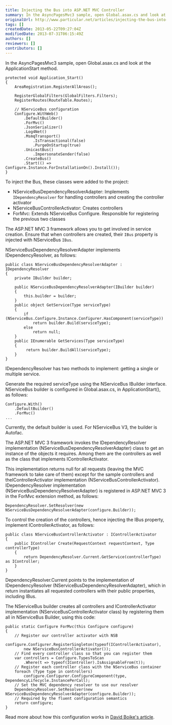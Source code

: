 ```yaml
---
title: Injecting the Bus into ASP.NET MVC Controller
summary: In the AsyncPagesMvc3 sample, open Global.asax.cs and look at the ApplicationStart method.
originalUrl: http://www.particular.net/articles/injecting-the-bus-into-asp.net-mvc-controller
tags: []
createdDate: 2013-05-22T09:27:04Z
modifiedDate: 2013-07-31T06:15:49Z
authors: []
reviewers: []
contributors: []
---
```


In the AsyncPagesMvc3 sample, open Global.asax.cs and look at the ApplicationStart method.

    protected void Application_Start()
    {
        AreaRegistration.RegisterAllAreas();

        RegisterGlobalFilters(GlobalFilters.Filters);
        RegisterRoutes(RouteTable.Routes);

        // NServiceBus configuration
        Configure.WithWeb()
            .DefaultBuilder()
            .ForMvc()
            .JsonSerializer()
            .Log4Net()
            .MsmqTransport()
                .IsTransactional(false)
                .PurgeOnStartup(true)
            .UnicastBus()
                .ImpersonateSender(false)
            .CreateBus()
            .Start(() => Configure.Instance.ForInstallationOn().Install());
    }

To inject the Bus, these classes were added to the project:

-   NServiceBusDependencyResolverAdapter: Implements `IDependencyResolver` for handling controllers and creating the controller activator
-   NServiceBusControllerActivator: Creates controllers
-   ForMvc: Extends NServiceBus Configure. Responsible for registering the previous two classes

The ASP.NET MVC 3 framework allows you to get involved in service creation. Ensure that when controllers are created, their `IBus` property is injected with NServiceBus `IBus`.

NServiceBusDependencyResolverAdapter implements IDependencyResolver, as follows:

    public class NServiceBusDependencyResolverAdapter : IDependencyResolver
    {
        private IBuilder builder;

        public NServiceBusDependencyResolverAdapter(IBuilder builder)
        {
            this.builder = builder;
        }        
        public object GetService(Type serviceType)
        {
            if (NServiceBus.Configure.Instance.Configurer.HasComponent(serviceType))
                return builder.Build(serviceType);
            else
                return null;
        }
        public IEnumerable GetServices(Type serviceType)
        {
             return builder.BuildAll(serviceType); 
        }
    }

IDependencyResolver has two methods to implement: getting a single or multiple service.

Generate the required serviceType using the NServiceBus IBuilder interface. NServiceBus builder is configured in Global.asax.cs, in ApplicationStart(), as follows:

    Configure.With()
        .DefaultBuilder()
        .ForMvc()
    ...

Currently, the default builder is used. For NServiceBus V3, the builder is Autofac.

The ASP.NET MVC 3 framework invokes the IDependencyResolver implementation (NServiceBusDependencyResolverAdapter) class to get an instance of the objects it requires. Among them are the controllers as well as the class that implements IControllerActivator.

This implementation returns null for all requests (leaving the MVC framework to take care of them) except for the sample controllers and theIControllerActivator implementation (NServiceBusControllerActivator). IDependencyResolver implementation
(NServiceBusDependencyResolverAdapter) is registered in ASP.NET MVC 3 in the ForMvc extension method, as follows:

    DependencyResolver.SetResolver(new NServiceBusDependencyResolverAdapter(configure.Builder));

To control the creation of the controllers, hence injecting the IBus property, implement IControllerActivator, as follows:

    public class NServiceBusControllerActivator : IControllerActivator
    {
        public IController Create(RequestContext requestContext, Type controllerType)
        {
            return DependencyResolver.Current.GetService(controllerType) as IController;
        }
    }

DependencyResolver.Current points to the implementation of IDependencyResolver (NServiceBusDependencyResolverAdapter), which in return instantiates all requested controllers with their public properties, including IBus.

The NServiceBus builder creates all controllers and IControllerActivator implementation (NServiceBusControllerActivator class) by registering them all in NServiceBus Builder, using this code:

    public static Configure ForMvc(this Configure configure)
    {
        // Register our controller activator with NSB
        configure.Configurer.RegisterSingleton(typeof(IControllerActivator),
            new NServiceBusControllerActivator());
        // Find every controller class so that you can register them
        var controllers = Configure.TypesToScan
            .Where(t => typeof(IController).IsAssignableFrom(t));
        // Register each controller class with the NServiceBus container
        foreach (Type type in controllers)
            configure.Configurer.ConfigureComponent(type, DependencyLifecycle.InstancePerCall);
        // Set the MVC dependency resolver to use our resolver
        DependencyResolver.SetResolver(new NServiceBusDependencyResolverAdapter(configure.Builder));
        // Required by the fluent configuration semantics
        return configure;
    }

Read more about how this configuration works in [David Boike's article](http://www.make-awesome.com/2011/02/injecting-nservicebus-into-asp-net-mvc-3/).

